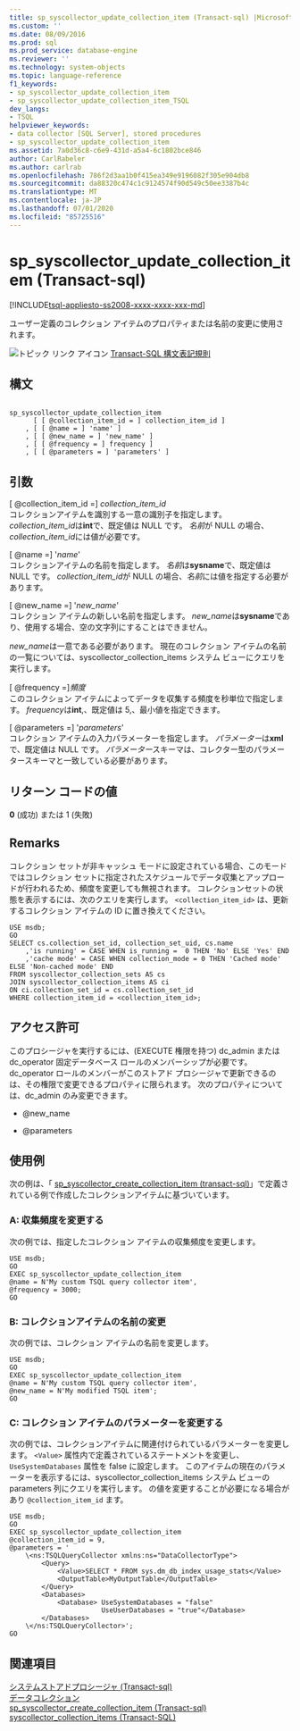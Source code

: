 ```yaml
---
title: sp_syscollector_update_collection_item (Transact-sql) |Microsoft Docs
ms.custom: ''
ms.date: 08/09/2016
ms.prod: sql
ms.prod_service: database-engine
ms.reviewer: ''
ms.technology: system-objects
ms.topic: language-reference
f1_keywords:
- sp_syscollector_update_collection_item
- sp_syscollector_update_collection_item_TSQL
dev_langs:
- TSQL
helpviewer_keywords:
- data collector [SQL Server], stored procedures
- sp_syscollector_update_collection_item
ms.assetid: 7a0d36c8-c6e9-431d-a5a4-6c1802bce846
author: CarlRabeler
ms.author: carlrab
ms.openlocfilehash: 786f2d3aa1b0f415ea349e9196082f305e904db8
ms.sourcegitcommit: da88320c474c1c9124574f90d549c50ee3387b4c
ms.translationtype: MT
ms.contentlocale: ja-JP
ms.lasthandoff: 07/01/2020
ms.locfileid: "85725516"
---
```

# <a name="sp_syscollector_update_collection_item-transact-sql"></a>sp_syscollector_update_collection_item (Transact-sql)
[!INCLUDE[tsql-appliesto-ss2008-xxxx-xxxx-xxx-md](../../includes/applies-to-version/sqlserver.md)]

  ユーザー定義のコレクション アイテムのプロパティまたは名前の変更に使用されます。  
  
 
 ![トピック リンク アイコン](../../database-engine/configure-windows/media/topic-link.gif "トピック リンク アイコン") [Transact-SQL 構文表記規則](../../t-sql/language-elements/transact-sql-syntax-conventions-transact-sql.md)  
  
## <a name="syntax"></a>構文  
  
```  
  
sp_syscollector_update_collection_item   
      [ [ @collection_item_id = ] collection_item_id ]  
    , [ [ @name = ] 'name' ]  
    , [ [ @new_name = ] 'new_name' ]  
    , [ [ @frequency = ] frequency ]  
    , [ [ @parameters = ] 'parameters' ]  
```  
  
## <a name="arguments"></a>引数  
 [ @collection_item_id =] *collection_item_id*  
 コレクションアイテムを識別する一意の識別子を指定します。 *collection_item_id*は**int**で、既定値は NULL です。 *名前*が NULL の場合、 *collection_item_id*には値が必要です。  
  
 [ @name =] '*name*'  
 コレクションアイテムの名前を指定します。 *名前*は**sysname**で、既定値は NULL です。 *collection_item_id*が NULL の場合、*名前*には値を指定する必要があります。  
  
 [ @new_name =] '*new_name*'  
 コレクション アイテムの新しい名前を指定します。 *new_name*は**sysname**であり、使用する場合、空の文字列にすることはできません。  
  
 *new_name*は一意である必要があります。 現在のコレクション アイテムの名前の一覧については、syscollector_collection_items システム ビューにクエリを実行します。  
  
 [ @frequency =]*頻度*  
 このコレクション アイテムによってデータを収集する頻度を秒単位で指定します。 *frequency*は**int**,、既定値は 5,、最小値を指定できます。  
  
 [ @parameters =] '*parameters*'  
 コレクション アイテムの入力パラメーターを指定します。 *パラメーター*は**xml**で、既定値は NULL です。 *パラメーター*スキーマは、コレクター型のパラメータースキーマと一致している必要があります。  
  
## <a name="return-code-values"></a>リターン コードの値  
 **0** (成功) または 1 (失敗)  
  
## <a name="remarks"></a>Remarks  
 コレクション セットが非キャッシュ モードに設定されている場合、このモードではコレクション セットに指定されたスケジュールでデータ収集とアップロードが行われるため、頻度を変更しても無視されます。 コレクションセットの状態を表示するには、次のクエリを実行します。 `<collection_item_id>` は、更新するコレクション アイテムの ID に置き換えてください。  
  
```  
USE msdb;  
GO  
SELECT cs.collection_set_id, collection_set_uid, cs.name   
    ,'is running' = CASE WHEN is_running =  0 THEN 'No' ELSE 'Yes' END  
    ,'cache mode' = CASE WHEN collection_mode = 0 THEN 'Cached mode' ELSE 'Non-cached mode' END  
FROM syscollector_collection_sets AS cs  
JOIN syscollector_collection_items AS ci   
ON ci.collection_set_id = cs.collection_set_id  
WHERE collection_item_id = <collection_item_id>;  
```  
  
## <a name="permissions"></a>アクセス許可  
 このプロシージャを実行するには、(EXECUTE 権限を持つ) dc_admin または dc_operator 固定データベース ロールのメンバーシップが必要です。 dc_operator ロールのメンバーがこのストアド プロシージャで更新できるのは、その権限で変更できるプロパティに限られます。 次のプロパティについては、dc_admin のみ変更できます。  
  
-   @new_name  
  
-   @parameters  
  
## <a name="examples"></a>使用例  
 次の例は、「 [sp_syscollector_create_collection_item &#40;transact-sql&#41;](../../relational-databases/system-stored-procedures/sp-syscollector-create-collection-item-transact-sql.md)」で定義されている例で作成したコレクションアイテムに基づいています。  
  
### <a name="a-changing-the-collection-frequency"></a>A: 収集頻度を変更する  
 次の例では、指定したコレクション アイテムの収集頻度を変更します。  
  
```  
USE msdb;  
GO  
EXEC sp_syscollector_update_collection_item   
@name = N'My custom TSQL query collector item',  
@frequency = 3000;  
GO  
```  
  
### <a name="b-renaming-a-collection-item"></a>B: コレクションアイテムの名前の変更  
 次の例では、コレクション アイテムの名前を変更します。  
  
```  
USE msdb;  
GO  
EXEC sp_syscollector_update_collection_item   
@name = N'My custom TSQL query collector item',  
@new_name = N'My modified TSQL item';  
GO  
```  
  
### <a name="c-changing-the-parameters-of-a-collection-item"></a>C: コレクション アイテムのパラメーターを変更する  
 次の例では、コレクションアイテムに関連付けられているパラメーターを変更します。 `<Value>` 属性内で定義されているステートメントを変更し、`UseSystemDatabases` 属性を false に設定します。 このアイテムの現在のパラメーターを表示するには、syscollector_collection_items システム ビューの parameters 列にクエリを実行します。 の値を変更することが必要になる場合があり `@collection_item_id` ます。  
  
```  
USE msdb;  
GO  
EXEC sp_syscollector_update_collection_item   
@collection_item_id = 9,   
@parameters = '  
    \<ns:TSQLQueryCollector xmlns:ns="DataCollectorType">  
        <Query>  
            <Value>SELECT * FROM sys.dm_db_index_usage_stats</Value>  
            <OutputTable>MyOutputTable</OutputTable>  
        </Query>  
        <Databases>  
            <Database> UseSystemDatabases = "false"   
                       UseUserDatabases = "true"</Database>  
        </Databases>  
    \</ns:TSQLQueryCollector>';  
GO  
```  
  
## <a name="see-also"></a>関連項目  
 [システムストアドプロシージャ &#40;Transact-sql&#41;](../../relational-databases/system-stored-procedures/system-stored-procedures-transact-sql.md)   
 [データコレクション](../../relational-databases/data-collection/data-collection.md)   
 [sp_syscollector_create_collection_item &#40;Transact-sql&#41;](../../relational-databases/system-stored-procedures/sp-syscollector-create-collection-item-transact-sql.md)   
 [syscollector_collection_items &#40;Transact-SQL&#41;](../../relational-databases/system-catalog-views/syscollector-collection-items-transact-sql.md)  
  
  
